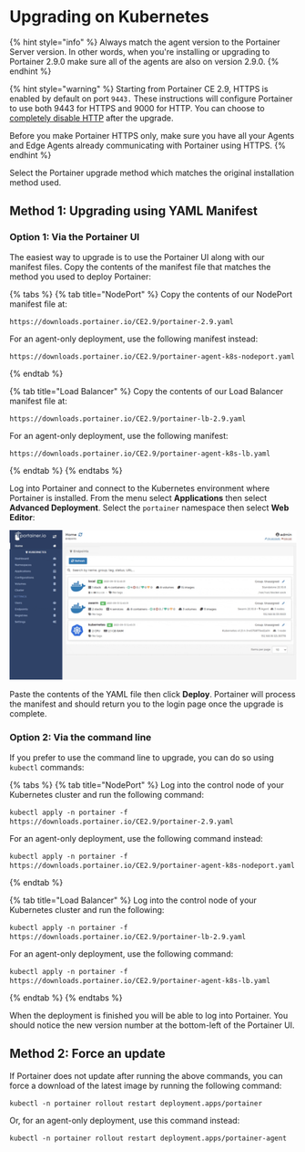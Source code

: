 # Upgrading on Kubernetes

{% hint style="info" %}
Always match the agent version to the Portainer Server version. In other words, when you're installing or upgrading to Portainer 2.9.0 make sure all of the agents are also on version 2.9.0.
{% endhint %}

{% hint style="warning" %}
Starting from Portainer CE 2.9, HTTPS is enabled by default on port `9443.` These instructions will configure Portainer to use both 9443 for HTTPS and 9000 for HTTP. You can choose to [completely disable HTTP](../settings/#force-https-only) after the upgrade. 

Before you make Portainer HTTPS only, make sure you have all your Agents and Edge Agents already communicating with Portainer using HTTPS. 
{% endhint %}

Select the Portainer upgrade method which matches the original installation method used.

## Method 1: Upgrading using YAML Manifest

### Option 1: Via the Portainer UI

The easiest way to upgrade is to use the Portainer UI along with our manifest files. Copy the contents of the manifest file that matches the method you used to deploy Portainer:

{% tabs %}
{% tab title="NodePort" %}
Copy the contents of our NodePort manifest file at:

```text
https://downloads.portainer.io/CE2.9/portainer-2.9.yaml
```

For an agent-only deployment, use the following manifest instead:

```text
https://downloads.portainer.io/CE2.9/portainer-agent-k8s-nodeport.yaml
```
{% endtab %}

{% tab title="Load Balancer" %}
Copy the contents of our Load Balancer manifest file at:

```text
https://downloads.portainer.io/CE2.9/portainer-lb-2.9.yaml
```

For an agent-only deployment, use the following manifest:

```text
https://downloads.portainer.io/CE2.9/portainer-agent-k8s-lb.yaml
```
{% endtab %}
{% endtabs %}

Log into Portainer and connect to the Kubernetes environment where Portainer is installed. From the menu select **Applications** then select **Advanced Deployment**. Select the `portainer` namespace then select **Web Editor**:

![](../../.gitbook/assets/upgrade-k8s-1.gif)

Paste the contents of the YAML file then click **Deploy**. Portainer will process the manifest and should return you to the login page once the upgrade is complete.

### Option 2: Via the command line

If you prefer to use the command line to upgrade, you can do so using `kubectl` commands:

{% tabs %}
{% tab title="NodePort" %}
Log into the control node of your Kubernetes cluster and run the following command:

```text
kubectl apply -n portainer -f https://downloads.portainer.io/CE2.9/portainer-2.9.yaml
```

For an agent-only deployment, use the following command instead:

```text
kubectl apply -n portainer -f https://downloads.portainer.io/CE2.9/portainer-agent-k8s-nodeport.yaml
```
{% endtab %}

{% tab title="Load Balancer" %}
Log into the control node of your Kubernetes cluster and run the following:

```text
kubectl apply -n portainer -f https://downloads.portainer.io/CE2.9/portainer-lb-2.9.yaml
```

For an agent-only deployment, use the following command:

```text
kubectl apply -n portainer -f https://downloads.portainer.io/CE2.9/portainer-agent-k8s-lb.yaml
```
{% endtab %}
{% endtabs %}

When the deployment is finished you will be able to log into Portainer. You should notice the new version number at the bottom-left of the Portainer UI.

## Method 2: Force an update

If Portainer does not update after running the above commands, you can force a download of the latest image by running the following command:

```text
kubectl -n portainer rollout restart deployment.apps/portainer
```

Or, for an agent-only deployment, use this command instead:

```text
kubectl -n portainer rollout restart deployment.apps/portainer-agent
```

